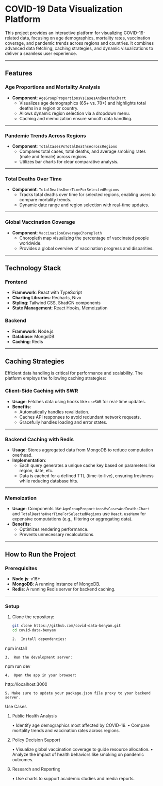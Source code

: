 # COVID-19 Data Visualization Platform

This project provides an interactive platform for visualizing COVID-19-related data, focusing on age demographics, mortality rates, vaccination coverage, and pandemic trends across regions and countries. It combines advanced data fetching, caching strategies, and dynamic visualizations to deliver a seamless user experience.

---

## Features

### Age Proportions and Mortality Analysis

-   **Component**: `AgeGroupProportionsVsCasesAndDeathsChart`
    -   Visualizes age demographics (65+ vs. 70+) and highlights total deaths in a region or country.
    -   Allows dynamic region selection via a dropdown menu.
    -   Caching and memoization ensure smooth data handling.

---

### Pandemic Trends Across Regions

-   **Component**: `TotalCasesVsTotalDeathsAcrossRegions`
    -   Compares total cases, total deaths, and average smoking rates (male and female) across regions.
    -   Utilizes bar charts for clear comparative analysis.

---

### Total Deaths Over Time

-   **Component**: `TotalDeathsOverTimeForSelectedRegions`
    -   Tracks total deaths over time for selected regions, enabling users to compare mortality trends.
    -   Dynamic date range and region selection with real-time updates.

---

### Global Vaccination Coverage

-   **Component**: `VaccinationCoverageChoropleth`
    -   Choropleth map visualizing the percentage of vaccinated people worldwide.
    -   Provides a global overview of vaccination progress and disparities.

---

## Technology Stack

### Frontend

-   **Framework**: React with TypeScript
-   **Charting Libraries**: Recharts, Nivo
-   **Styling**: Tailwind CSS, ShadCN components
-   **State Management**: React Hooks, Memoization

### Backend

-   **Framework**: Node.js
-   **Database**: MongoDB
-   **Caching**: Redis

---

## Caching Strategies

Efficient data handling is critical for performance and scalability. The platform employs the following caching strategies:

### Client-Side Caching with SWR

-   **Usage**: Fetches data using hooks like `useSWR` for real-time updates.
-   **Benefits**:
    -   Automatically handles revalidation.
    -   Caches API responses to avoid redundant network requests.
    -   Gracefully handles loading and error states.

---

### Backend Caching with Redis

-   **Usage**: Stores aggregated data from MongoDB to reduce computation overhead.
-   **Implementation**:
    -   Each query generates a unique cache key based on parameters like region, date, etc.
    -   Data is cached for a defined TTL (time-to-live), ensuring freshness while reducing database hits.

---

### Memoization

-   **Usage**: Components like `AgeGroupProportionsVsCasesAndDeathsChart` and `TotalDeathsOverTimeForSelectedRegions` use `React.useMemo` for expensive computations (e.g., filtering or aggregating data).
-   **Benefits**:
    -   Optimizes rendering performance.
    -   Prevents unnecessary recalculations.

---

## How to Run the Project

### Prerequisites

-   **Node.js**: v16+
-   **MongoDB**: A running instance of MongoDB.
-   **Redis**: A running Redis server for backend caching.

---

### Setup

1. Clone the repository:

    ```bash
    git clone https://github.com/covid-data-benyam.git
    cd covid-data-benyam

    2.	Install dependencies:
    ```

npm install

    3.	Run the development server:

npm run dev

    4.	Open the app in your browser:

http://localhost:3000

    5. Make sure to update your package.json file proxy to your backend server.

Use Cases

1. Public Health Analysis

    • Identify age demographics most affected by COVID-19.
    • Compare mortality trends and vaccination rates across regions.

2. Policy Decision Support

    • Visualize global vaccination coverage to guide resource allocation.
    • Analyze the impact of health behaviors like smoking on pandemic outcomes.

3. Research and Reporting

    • Use charts to support academic studies and media reports.

